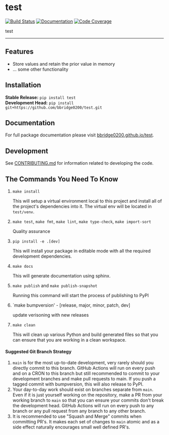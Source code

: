 # test

[![Build Status](https://github.com/bbridge0200/test/workflows/Build%20Main/badge.svg)](https://github.com/bbridge0200/test/actions)
[![Documentation](https://github.com/bbridge0200/test/workflows/Documentation/badge.svg)](https://bbridge0200.github.io/test/)
[![Code Coverage](https://codecov.io/gh/bbridge0200/test/branch/main/graph/badge.svg)](https://codecov.io/gh/bbridge0200/test)

test

---
## Features

-   Store values and retain the prior value in memory
-   ... some other functionality

## Installation

**Stable Release:** `pip install test`<br>
**Development Head:** `pip install git+https://github.com/bbridge0200/test.git`

## Documentation

For full package documentation please visit [bbridge0200.github.io/test](https://bbridge0200.github.io/test).

## Development

See [CONTRIBUTING.md](CONTRIBUTING.md) for information related to developing the code.

## The Commands You Need To Know

1. `make install`

    This will setup a virtual environment local to this project and install all of the
    project's dependencies into it. The virtual env will be located in `test/venv`.

2. `make test`, `make fmt`, `make lint`, `make type-check`, `make import-sort`

    Quality assurance

3. `pip install -e .[dev]`

    This will install your package in editable mode with all the required development
    dependencies.

4. `make docs`

    This will generate documentation using sphinx. 

5. `make publish` and `make publish-snapshot`

    Running this command will start the process of publishing to PyPI

6. `make bumpversion' - [release, major, minor, patch, dev]
    
    update verisoning with new releases 

7. `make clean`

    This will clean up various Python and build generated files so that you can ensure
    that you are working in a clean workspace.



#### Suggested Git Branch Strategy

1. `main` is for the most up-to-date development, very rarely should you directly
   commit to this branch. GitHub Actions will run on every push and on a CRON to this
   branch but still recommended to commit to your development branches and make pull
   requests to main. If you push a tagged commit with bumpversion, this will also release to PyPI.
2. Your day-to-day work should exist on branches separate from `main`. Even if it is
   just yourself working on the repository, make a PR from your working branch to `main`
   so that you can ensure your commits don't break the development head. GitHub Actions
   will run on every push to any branch or any pull request from any branch to any other
   branch.
3. It is recommended to use "Squash and Merge" commits when committing PR's. It makes
   each set of changes to `main` atomic and as a side effect naturally encourages small
   well defined PR's.

